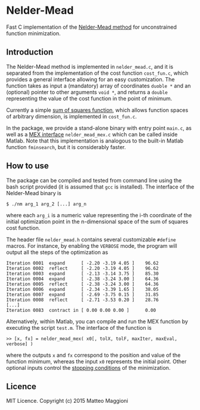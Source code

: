 # Nelder-Mead
Fast C implementation of the [Nelder-Mead method](http://en.wikipedia.org/wiki/Nelder%E2%80%93Mead_method) for unconstrained function minimization. 

## Introduction
The Nelder-Mead method is implemented in `nelder_mead.c`, and it is separated from the implementation of the cost function `cost_fun.c`, which provides a general interface allowing for an easy customization. The function takes as input a (mandatory) array of coordinates `duoble *` and an (optional) pointer to other arguments `void *`, and returns a `double` representing the value of the cost function in the point of minimum.

Currently a simple [sum of squares function](http://www.sfu.ca/~ssurjano/sumsqu.html), which allows function spaces of arbitrary dimension, is implemented in `cost_fun.c`.

In the package, we provide a stand-alone binary with entry point `main.c`, as well as a [MEX interface](www.mathworks.com/help/matlab/ref/mex.html) `nelder_mead_mex.c` which can be called inside Matlab. Note that this implementation is analogous to the built-in Matlab function `fminsearch`, but it is considerably faster.



## How to use
The package can be compiled and tested from command line using the bash script provided (it is assumed that `gcc` is installed). The interface of the Nelder-Mead binary is
```
$ ./nm arg_1 arg_2 [...] arg_n
```
where each `arg_i` is a numeric value representing the i-th coordinate of the initial optimization point in the n-dimensional space of the sum of squares cost function.

The header file `nelder_mead.h` contains several customizable `#define` macros. For instance, by enabling the `VERBOSE` mode, the program will output all the steps of the optimization as
```
Iteration 0001  expand      [ -2.20 -3.19 4.05 ]    96.62 
Iteration 0002  reflect     [ -2.20 -3.19 4.05 ]    96.62 
Iteration 0003  expand      [ -2.13 -3.14 3.75 ]    85.30 
Iteration 0004  expand      [ -2.38 -3.24 3.00 ]    64.36 
Iteration 0005  reflect     [ -2.38 -3.24 3.00 ]    64.36 
Iteration 0006  expand      [ -2.34 -3.39 1.65 ]    38.05 
Iteration 0007  expand      [ -2.69 -3.75 0.15 ]    31.85 
Iteration 0008  reflect     [ -2.71 -3.53 0.20 ]    28.76 
[...]
Iteration 0083  contract in [ 0.00 0.00 0.00 ]      0.00 
```

Alternatively, within Matlab, you can compile and run the MEX function by executing the script `test.m`. The interface of the function is
```
>> [x, fx] = nelder_mead_mex( x0[, tolX, tolF, maxIter, maxEval, verbose] )
```
where the outputs `x` and `fx` correspond to the position and value of the function minimum, whereas the input `x0` represents the initial point. Other optional inputs control the [stopping conditions](www.mathworks.com/help/matlab/ref/optimset.html) of the minimization. 

## Licence
MIT Licence. Copyright (c) 2015 Matteo Maggioni
